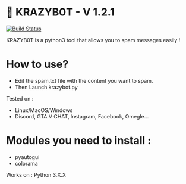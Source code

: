 # 👾 KRAZYB0T - V 1.2.1


[![Build Status](https://travis-ci.org/joemccann/dillinger.svg?branch=master)](https://github.com/wh1ter0seo4)

KRAZYB0T is a python3 tool that allows you to spam messages easily !

# How to use?

  - Edit the spam.txt file with the content you want to spam.
  - Then Launch krazybot.py


Tested on :
  - Linux/MacOS/Windows
  - Discord, GTA V CHAT, Instagram, Facebook, Omegle...
  
# Modules you need to install :
  - pyautogui
  - colorama
  
Works on :
Python 3.X.X
